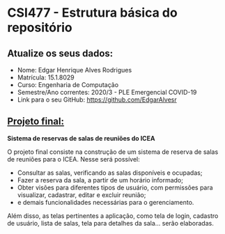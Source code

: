 # CSI477 - Estrutura básica do repositório

## Atualize os seus dados:

- Nome: Edgar Henrique Alves Rodrigues
- Matrícula: 15.1.8029
- Curso: Engenharia de Computação
- Semestre/Ano correntes: 2020/3 - PLE Emergencial COVID-19
- Link para o seu GitHub: https://github.com/EdgarAlvesr

## [Projeto final:](./Projeto/README.md) 

**Sistema de reservas de salas de reuniões do ICEA**

O projeto final consiste na construção de um sistema de reserva de salas de reuniões para o ICEA. Nesse será possível:  
- Consultar as salas, verificando as salas disponíveis e ocupadas;
- Fazer a reserva da sala, a partir de um horário informado;
- Obter visões para diferentes tipos de usuário, com permissões para visualizar, cadastrar, editar e excluir reunião;
- e demais funcionalidades necessárias para o gerenciamento.

Além disso, as telas pertinentes a aplicação, como tela de login, cadastro de usuário, lista de salas, tela para detalhes da sala... serão elaboradas.

